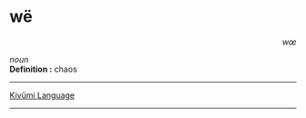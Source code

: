 
# wë

<div align="right"><i>wœ</i></div>

*noun*  
**Definition :** chaos  

---

[Kivümi Language](../README.md)

---
